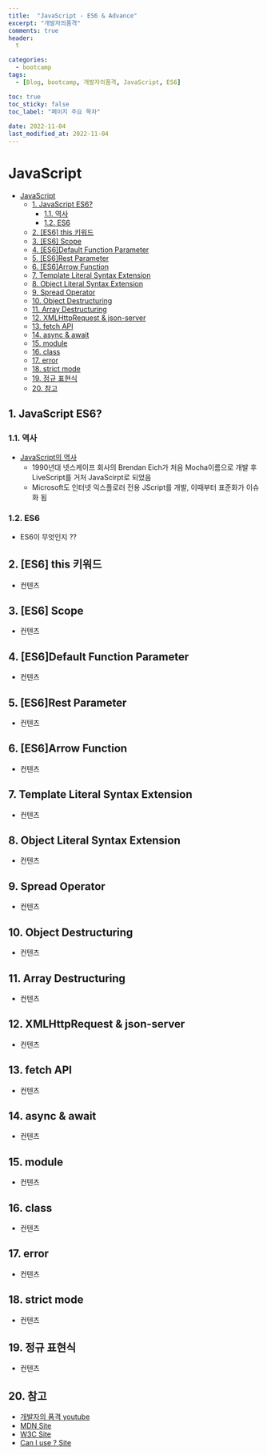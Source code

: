 ```yaml
---
title:  "JavaScript - ES6 & Advance"
excerpt: "개발자의품격"
comments: true
header:
  t

categories:
  - bootcamp
tags:
  - [Blog, bootcamp, 개발자의품격, JavaScript, ES6]

toc: true
toc_sticky: false
toc_label: "페이지 주요 목차" 
 
date: 2022-11-04
last_modified_at: 2022-11-04
---
```


# JavaScript

- [JavaScript](#javascript)
  - [1. JavaScript ES6?](#1-javascript-es6)
    - [1.1. 역사](#11-역사)
    - [1.2. ES6](#12-es6)
  - [2. [ES6] this 키워드](#2-es6-this-키워드)
  - [3. [ES6] Scope](#3-es6-scope)
  - [4. [ES6]Default Function Parameter](#4-es6default-function-parameter)
  - [5. [ES6]Rest Parameter](#5-es6rest-parameter)
  - [6. [ES6]Arrow Function](#6-es6arrow-function)
  - [7. Template Literal Syntax Extension](#7-template-literal-syntax-extension)
  - [8. Object Literal Syntax Extension](#8-object-literal-syntax-extension)
  - [9. Spread Operator](#9-spread-operator)
  - [10. Object Destructuring](#10-object-destructuring)
  - [11. Array Destructuring](#11-array-destructuring)
  - [12. XMLHttpRequest & json-server](#12-xmlhttprequest--json-server)
  - [13. fetch API](#13-fetch-api)
  - [14. async & await](#14-async--await)
  - [15. module](#15-module)
  - [16. class](#16-class)
  - [17. error](#17-error)
  - [18. strict mode](#18-strict-mode)
  - [19. 정규 표현식](#19-정규-표현식)
  - [20. 참고](#20-참고)

## 1. JavaScript ES6?

### 1.1. 역사

- [JavaScript의 역사](https://ko.wikipedia.org/wiki/%EC%9E%90%EB%B0%94%EC%8A%A4%ED%81%AC%EB%A6%BD%ED%8A%B8)
  - 1990년대 넷스케이프 회사의 Brendan Eich가 처음 Mocha이름으로 개발 후 LiveScript를 거처 JavaScirpt로 되었음
  - Microsoft도 인터넷 익스플로러 전용 JScript를 개발, 이때부터 표준화가 이슈화 됨

### 1.2. ES6

- ES6이 무엇인지 ??

## 2. [ES6] this 키워드

- 컨텐츠
  
## 3. [ES6] Scope

- 컨텐츠

## 4. [ES6]Default Function Parameter

- 컨텐츠

## 5. [ES6]Rest Parameter

- 컨텐츠

## 6. [ES6]Arrow Function

- 컨텐츠

## 7. Template Literal Syntax Extension

- 컨텐츠

## 8. Object Literal Syntax Extension

- 컨텐츠

## 9. Spread Operator

- 컨텐츠

## 10. Object Destructuring

- 컨텐츠

## 11. Array Destructuring

- 컨텐츠

## 12. XMLHttpRequest & json-server

- 컨텐츠

## 13. fetch API

- 컨텐츠

## 14. async & await

- 컨텐츠

## 15. module

- 컨텐츠

## 16. class

- 컨텐츠

## 17. error

- 컨텐츠

## 18. strict mode

- 컨텐츠

## 19. 정규 표현식

- 컨텐츠

## 20. 참고

- [개발자의 품격 youtube](https://www.youtube.com/c/%EA%B0%9C%EB%B0%9C%EC%9E%90%EC%9D%98%ED%92%88%EA%B2%A9)
- [MDN Site](https://developer.mozilla.org/ko/)
- [W3C Site](https://www.w3.org/)
- [Can I use ? Site](https://caniuse.com/)
